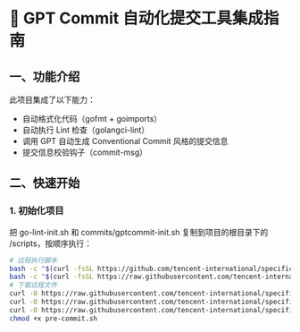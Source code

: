 # 🧠 GPT Commit 自动化提交工具集成指南

## 一、功能介绍

此项目集成了以下能力：

- 自动格式化代码（gofmt + goimports）
- 自动执行 Lint 检查（golangci-lint）
- 调用 GPT 自动生成 Conventional Commit 风格的提交信息
- 提交信息校验钩子（commit-msg）

## 二、快速开始

### 1. 初始化项目
把 go-lint-init.sh 和 commits/gptcommit-init.sh 复制到项目的根目录下的 /scripts，按顺序执行：
```bash
# 远程执行脚本
bash -c "$(curl -fsSL https://github.com/tencent-international/specification/blob/main/commits/gptcommit-init.sh)"
bash -c "$(curl -fsSL https://raw.githubusercontent.com/tencent-international/specification/main/golang/go-lint-init.sh)"
# 下载远程文件
curl -O https://raw.githubusercontent.com/tencent-international/specification/main/golang/.editorconfig
curl -O https://raw.githubusercontent.com/tencent-international/specification/main/golang/.golangci.yml
curl -O https://raw.githubusercontent.com/tencent-international/specification/main/golang/pre-commit.sh
chmod +x pre-commit.sh
```
